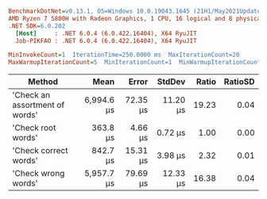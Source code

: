 ``` ini

BenchmarkDotNet=v0.13.1, OS=Windows 10.0.19043.1645 (21H1/May2021Update)
AMD Ryzen 7 5800H with Radeon Graphics, 1 CPU, 16 logical and 8 physical cores
.NET SDK=6.0.202
  [Host]     : .NET 6.0.4 (6.0.422.16404), X64 RyuJIT
  Job-PIKFAO : .NET 6.0.4 (6.0.422.16404), X64 RyuJIT

MinInvokeCount=1  IterationTime=250.0000 ms  MaxIterationCount=20  
MaxWarmupIterationCount=5  MinIterationCount=1  MinWarmupIterationCount=1  

```
|                         Method |       Mean |    Error |   StdDev | Ratio | RatioSD |
|------------------------------- |-----------:|---------:|---------:|------:|--------:|
| &#39;Check an assortment of words&#39; | 6,994.6 μs | 72.35 μs | 11.20 μs | 19.23 |    0.04 |
|             &#39;Check root words&#39; |   363.8 μs |  4.66 μs |  0.72 μs |  1.00 |    0.00 |
|          &#39;Check correct words&#39; |   842.7 μs | 15.31 μs |  3.98 μs |  2.32 |    0.01 |
|            &#39;Check wrong words&#39; | 5,957.7 μs | 79.69 μs | 12.33 μs | 16.38 |    0.04 |
